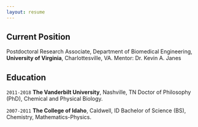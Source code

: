 ```yaml
---
layout: resume
---
```

## Current Position

Postdoctoral Research Associate, Department of Biomedical Engineering, __University of Virginia__, Charlottesville, VA. 
Mentor: Dr. Kevin A. Janes

## Education

`2011-2018`
__The Vanderbilt University__, Nashville, TN
Doctor of Philosophy (PhD), Chemical and Physical Biology.

`2007-2011`
__The College of Idaho__, Caldwell, ID
Bachelor of Science (BS), Chemistry, Mathematics-Physics.

